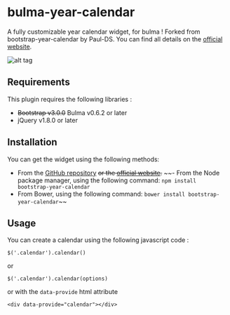 # bulma-year-calendar
A fully customizable year calendar widget, for bulma !
Forked from bootstrap-year-calendar by Paul-DS. You can find all details on the [official website](http://www.bootstrap-year-calendar.com/).


![alt tag](http://www.bootstrap-year-calendar.com/img/calendar.png)

## Requirements

This plugin requires the following libraries :
- ~~Bootstrap v3.0.0~~ Bulma v0.6.2 or later
- jQuery v1.8.0 or later

## Installation
You can get the widget using the following methods:
- From the [GitHub repository](https://github.com/peppelauro/bulma-year-calendar/releases) ~~or the [official website](http://www.bootstrap-year-calendar.com/#Download).~~
~~- From the Node package manager, using the following command: `npm install bootstrap-year-calendar`
- From Bower, using the following command: `bower install bootstrap-year-calendar`~~

## Usage

You can create a calendar using the following javascript code :
```
$('.calendar').calendar()
```
or
```
$('.calendar').calendar(options)
```
or with the `data-provide` html attribute 
```
<div data-provide="calendar"></div>
```
